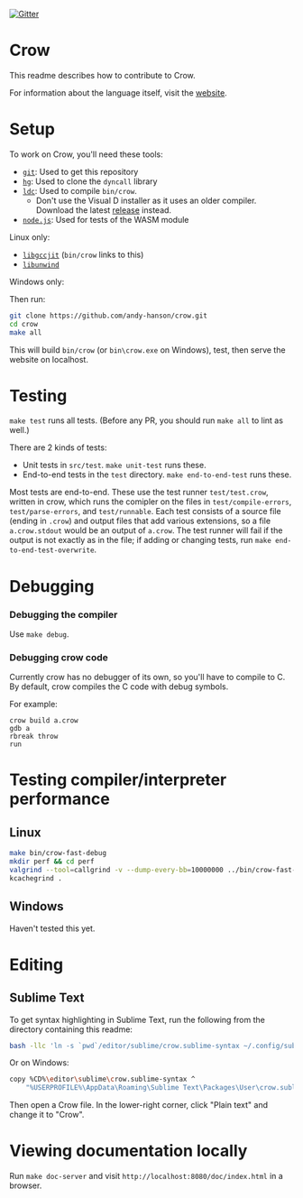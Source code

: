 [![Gitter](https://badges.gitter.im/crow-lang-org/community.svg)](
	https://gitter.im/crow-lang-org/community?utm_source=badge&utm_medium=badge&utm_campaign=pr-badge)

# Crow

This readme describes how to contribute to Crow.

For information about the language itself, visit the [website](https://crow-lang.org/).


# Setup

To work on Crow, you'll need these tools:

* [`git`](https://git-scm.com): Used to get this repository
* [`hg`](https://mercurial-scm.org): Used to clone the `dyncall` library
* [`ldc`](https://github.com/ldc-developers/ldc#installation): Used to compile `bin/crow`.
	- Don't use the Visual D installer as it uses an older compiler.
	  Download the latest [release](https://github.com/ldc-developers/ldc/releases) instead.
* [`node.js`](https://nodejs.org/): Used for tests of the WASM module

Linux only:

* [`libgccjit`](https://gcc.gnu.org/onlinedocs/jit) (`bin/crow` links to this)
* [`libunwind`](https://www.nongnu.org/libunwind)

Windows only:


Then run:

```sh
git clone https://github.com/andy-hanson/crow.git
cd crow
make all
```

This will build `bin/crow` (or `bin\crow.exe` on Windows), test, then serve the website on localhost.


# Testing

`make test` runs all tests. (Before any PR, you should run `make all` to lint as well.)

There are 2 kinds of tests:

* Unit tests in `src/test`. `make unit-test` runs these.
* End-to-end tests in the `test` directory. `make end-to-end-test` runs these.

Most tests are end-to-end.
These use the test runner `test/test.crow`, written in crow,
which runs the comipler on the files in `test/compile-errors`, `test/parse-errors`, and `test/runnable`.
Each test consists of a source file (ending in `.crow`) and output files that add various extensions,
so a file `a.crow.stdout` would be an output of `a.crow`.
The test runner will fail if the output is not exactly as in the file;
if adding or changing tests, run `make end-to-end-test-overwrite`.


# Debugging

### Debugging the compiler

Use `make debug`.

### Debugging crow code

Currently crow has no debugger of its own, so you'll have to compile to C.
By default, crow compiles the C code with debug symbols.

For example:

```
crow build a.crow
gdb a
rbreak throw
run
```


# Testing compiler/interpreter performance

## Linux

```sh
make bin/crow-fast-debug
mkdir perf && cd perf
valgrind --tool=callgrind -v --dump-every-bb=10000000 ../bin/crow-fast-debug run some-program.crow --interpret
kcachegrind .
```

## Windows

Haven't tested this yet.

# Editing

## Sublime Text

To get syntax highlighting in Sublime Text, run the following from the directory containing this readme:

```sh
bash -llc 'ln -s `pwd`/editor/sublime/crow.sublime-syntax ~/.config/sublime-text/Packages/User/crow.sublime-syntax'
```

Or on Windows:

```sh
copy %CD%\editor\sublime\crow.sublime-syntax ^
	"%USERPROFILE%\AppData\Roaming\Sublime Text\Packages\User\crow.sublime-syntax"
```

Then open a Crow file. In the lower-right corner, click "Plain text" and change it to "Crow".

# Viewing documentation locally

Run `make doc-server` and visit `http://localhost:8080/doc/index.html` in a browser.
